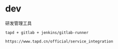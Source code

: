 # dev
研发管理工具
```
tapd + gitlab + jenkins/gitlab-runner

https://www.tapd.cn/official/service_integration

```
